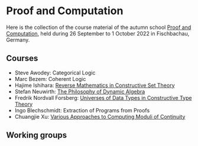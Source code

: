# Proof and Computation
Here is the collection of the course material of the autumn school [Proof and Computation](http://www.mathematik.uni-muenchen.de/~schwicht/pc22.php), held during 26 September to 1 October 2022 in Fischbachau, Germany.

## Courses
- Steve Awodey: Categorical Logic
- Marc Bezem: Coherent Logic
- Hajime Ishihara: [Reverse Mathematics in Constructive Set Theory](ishihara)
- Stefan Neuwirth: [The Philosophy of Dynamic Algebra](http://neuwirth.perso.math.cnrs.fr/pc22/)
- Fredrik Nordvall Forsberg: [Universes of Data Types in Constructive Type Theory](http://fredriknf.com/pc22/)
- Ingo Blechschmidt: Extraction of Programs from Proofs
- Chuangjie Xu: [Various Approaches to Computing Moduli of Continuity](xu/continuity.pdf)

## Working groups
